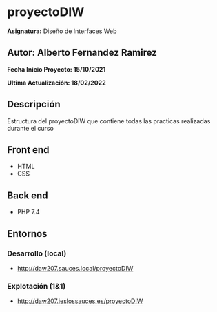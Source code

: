 # proyectoDIW
**Asignatura:** Diseño de Interfaces Web

## Autor: Alberto Fernandez Ramirez

**Fecha Inicio Proyecto: 15/10/2021**

**Ultima Actualización: 18/02/2022**

## Descripción 
Estructura del proyectoDIW que contiene todas las practicas realizadas durante el curso

## Front end
- HTML
- CSS

## Back end
- PHP 7.4

## Entornos
### Desarrollo (local)
-  http://daw207.sauces.local/proyectoDIW
### Explotación (1&1)
-  http://daw207.ieslossauces.es/proyectoDIW